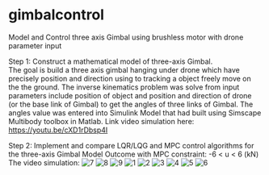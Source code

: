 # gimbalcontrol
Model and Control three axis Gimbal using brushless motor with drone parameter input

Step 1: Construct a mathematical model of three-axis Gimbal.  
        The goal is build a three axis gimbal hanging under drone which have precisely position and direction using to tracking a object           freely move on the the ground. The inverse kinematics problem was solve from input parameters include position of object and               position and direction of drone (or the base link of Gimbal) to get the angles of three links of Gimbal. The angles value was             entered into Simulink Model that had built using Simscape Multibody toolbox in Matlab.
        Link video simulation here: https://youtu.be/cXD1rDbsp4I
        
Step 2: Implement and compare LQR/LQG and MPC control algorithms for the three-axis Gimbal Model
        Outcome with MPC constraint: -6 < u < 6 (kN)
        The video simulation:
![7](https://user-images.githubusercontent.com/12315370/29611267-21f4b56e-8827-11e7-8cf9-98936001be2b.jpg)
![8](https://user-images.githubusercontent.com/12315370/29611269-220ca64c-8827-11e7-8522-d9fdd7d51dbc.jpg)
![9](https://user-images.githubusercontent.com/12315370/29611270-220f1648-8827-11e7-826f-35d7904e0043.jpg)
![1](https://user-images.githubusercontent.com/12315370/29611271-22118e8c-8827-11e7-82a6-7eb7787a9847.jpg)
![2](https://user-images.githubusercontent.com/12315370/29611268-21fc8e74-8827-11e7-80ca-cbf95f58dd93.jpg)
![3](https://user-images.githubusercontent.com/12315370/29611272-2217ec0a-8827-11e7-9970-f9a7e52259e9.jpg)
![4](https://user-images.githubusercontent.com/12315370/29611273-2239c096-8827-11e7-8815-6f915780b45c.jpg)
![5](https://user-images.githubusercontent.com/12315370/29611275-2242a6c0-8827-11e7-8c8f-fa298ffa8c7f.jpg)
![6](https://user-images.githubusercontent.com/12315370/29611274-2240ae06-8827-11e7-9c94-86721e59c489.jpg)
